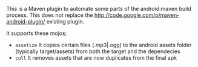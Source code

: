 This is a Maven plugin to automate some parts of the android:maven build process.
This does not replace the http://code.google.com/p/maven-android-plugin/ existing plugin.

It supports these mojos;
 * `assetize` It copies certain files (.mp3|.ogg) to the android assets folder (typically target/assets) from both the target and the dependecies
 * `cull` It removes assets that are now duplicates from the final apk
